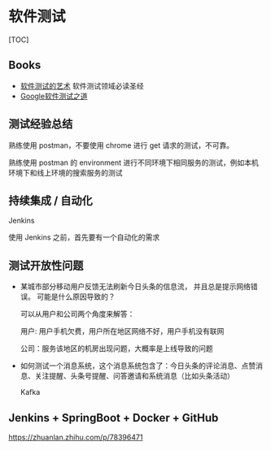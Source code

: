 # 软件测试

[TOC]

## Books

* [软件测试的艺术](<https://book.douban.com/subject/1445661/>) 软件测试领域必读圣经
* [Google软件测试之道](<https://book.douban.com/subject/25742200/>) 



## 测试经验总结

熟练使用 postman，不要使用 chrome 进行 get 请求的测试，不可靠。

熟练使用 postman 的 environment 进行不同环境下相同服务的测试，例如本机环境下和线上环境的搜索服务的测试



## 持续集成 / 自动化

Jenkins

使用 Jenkins 之前，首先要有一个自动化的需求 

## 测试开放性问题

* 某城市部分移动用户反馈无法刷新今日头条的信息流， 并且总是提示网络错误。 可能是什么原因导致的？

  可以从用户和公司两个角度来解答：

  用户: 用户手机欠费，用户所在地区网络不好，用户手机没有联网

  公司：服务该地区的机房出现问题，大概率是上线导致的问题

* 如何测试一个消息系统，这个消息系统包含了：今日头条的评论消息、点赞消息、关注提醒、头条号提醒、问答邀请和系统消息（比如头条活动）

  Kafka

## Jenkins + SpringBoot + Docker + GitHub

https://zhuanlan.zhihu.com/p/78396471